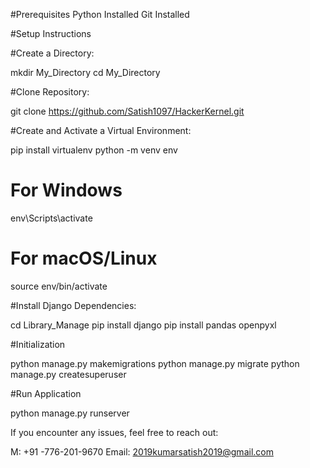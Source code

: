 #Prerequisites
Python Installed
Git Installed

#Setup Instructions

#Create a Directory: 

mkdir My_Directory
cd My_Directory

#Clone Repository:

git clone https://github.com/Satish1097/HackerKernel.git

#Create and Activate a Virtual Environment:

pip install virtualenv
python -m venv env
# For Windows
env\Scripts\activate
# For macOS/Linux
source env/bin/activate


#Install Django Dependencies:

cd Library_Manage
pip install django
pip install pandas openpyxl

#Initialization

python manage.py makemigrations
python manage.py migrate
python manage.py createsuperuser

#Run Application

python manage.py runserver

If you encounter any issues, feel free to reach out:

M: +91 -776-201-9670
Email: 2019kumarsatish2019@gmail.com


